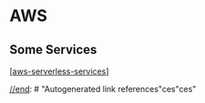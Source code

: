 # AWS

## Some Services

[[aws-serverless-services]]

[//begin]: # 'Autogenerated link references for markdown compatibility'
[aws-serverless-services]: aws-serverless-services 'Serverless Services'

[//end]: # "Autogenerated link references"ces"ces"

[//begin]: # "Autogenerated link references for markdown compatibility"
[aws-serverless-services]: aws-serverless-services "Serverless Services"
[//end]: # "Autogenerated link references"